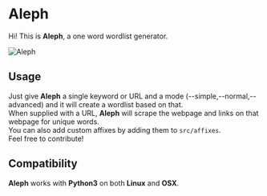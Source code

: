 # Aleph

Hi! This is **Aleph**, a one word wordlist generator.

![Aleph](http://i67.tinypic.com/9kwgfs.png)  

## Usage
Just give **Aleph** a single keyword or URL and a mode (--simple,--normal,--advanced) and it will create a wordlist based on that.  
When supplied with a URL, **Aleph** will scrape the webpage and links on that webpage for unique words.   
You can also add custom affixes by adding them to ```src/affixes```.      
Feel free to contribute!  

## Compatibility
**Aleph** works with **Python3** on both **Linux** and **OSX**.
